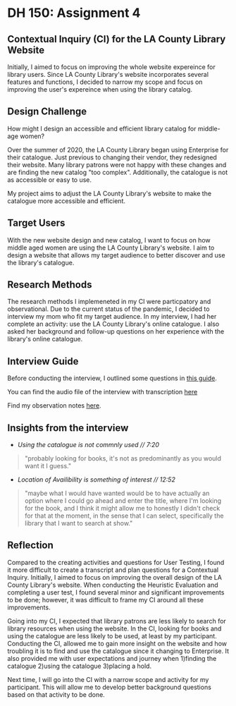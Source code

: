 # DH 150: Assignment 4 
## Contextual Inquiry (CI) for the LA County Library Website 

Initially, I aimed to focus on improving the whole website expereince for library users. Since LA County Library's website incorporates several features and functions, I decided to narrow my scope and focus on improving the user's expereince when using the library catalog. 

## Design Challenge 

How might I design an accessible and efficient library catalog for middle-age women?

Over the summer of 2020, the LA County Library began using Enterprise for their catalogue. Just previous to changing their vendor, they redesigned their website. Many library patrons were not happy with these changes and are finding the new catalog "too complex". Additionally, the catalogue is not as accessible or easy to use. 

My project aims to adjust the LA County Library's website to make the catalogue more accessible and efficient. 

## Target Users

With the new website design and new catalog, I want to focus on how middle aged women are using the LA County Library's website. I aim to design a website that allows my target audience to better discover and use the library's catalogue.

## Research Methods

The research methods I implemeneted in my CI were particpatory and observational. Due to the current status of the pandemic, I decided to interview my mom who fit my target audience. In my interview, I had her complete an activity: use the LA County Library's online catalogue. I also asked her background and follow-up questions on her experience with the library's online catalogue.


## Interview Guide

Before conducting the interview, I outlined some questions in [this guide](https://docs.google.com/document/d/1qFatGOJKOdNUX3XIK9M5PvioICvRzjMBdtj4hIy0yRw/edit?usp=sharing).

You can find the audio file of the interview with transcription [here](https://otter.ai/u/zUmIQ38X_Z9NePHohfr6Ji5kkG4)

Find my observation notes [here](https://docs.google.com/document/d/1qFatGOJKOdNUX3XIK9M5PvioICvRzjMBdtj4hIy0yRw/edit?usp=sharing).

## Insights from the interview

  * *Using the catalogue is not commnly used // 7:20*
> "probably looking for books, it's not as predominantly as you would want it I guess."

 * *Location of Availibility is something of interest // 12:52*
> "maybe what I would have wanted would be to have actually an option where I could go ahead and enter the title, where I'm looking for the book, and I think it might allow me to honestly I didn't check for that at the moment, in the sense that I can select, specifically the library that I want to search at show."



## Reflection

Compared to the creating activities and questions for User Testing, I found it more difficult to create a transcript and plan questions for a Contextual Inquiry. Initially, I aimed to focus on improving the overall design of the LA County Library's website. When conducting the Heuristic Evaluation and completing a user test, I found several minor and significant improvements to be done; however, it was difficult to frame my CI around all these improvements. 

Going into my CI, I expected that library patrons are less likely to search for library resources when using the website. In the CI, looking for books and using the catalogue are less likely to be used, at least by my participant. Conducting the CI, allowed me to gain more insight on the website and how troubling it is to find and use the catalogue since it changing to Enterprise. It also provided me with user expectations and journey when 1)finding the catalogue 2)using the catalogue 3)placing a hold. 

Next time, I will go into the CI with a narrow scope and activity for my participant. This will allow me to develop better background questions based on that activity to be done. 

